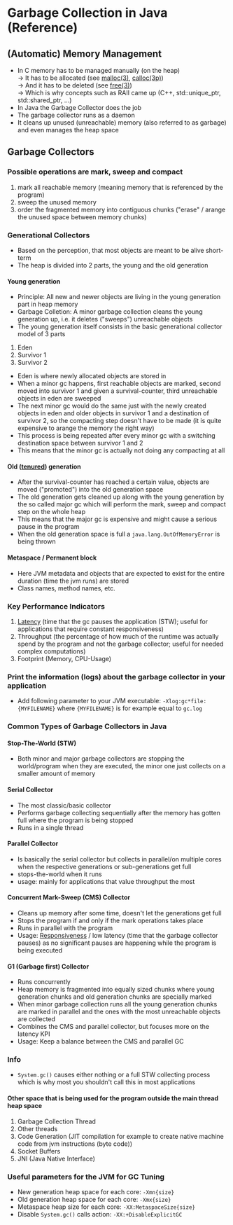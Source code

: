 # Garbage Collection in Java (Reference)
## (Automatic) Memory Management
* In C memory has to be managed manually (on the heap) </br>
&rarr; It has to be allocated (see [malloc(3)](https://www.man7.org/linux/man-pages/man3/malloc.3.html), [calloc(3p)](https://man7.org/linux/man-pages/man3/calloc.3p.html))</br>
&rarr; And it has to be deleted (see [free(3)](https://man7.org/linux/man-pages/man3/free.3p.html)) </br>
&rarr; Which is why concepts such as RAII came up (C++, std::unique_ptr, std::shared_ptr, ...)
* In Java the Garbage Collector does the job
* The garbage collector runs as a daemon
* It cleans up unused (unreachable) memory (also referred to as garbage) and even manages the heap space
## Garbage Collectors
### Possible operations are mark, sweep and compact
1. mark all reachable memory (meaning memory that is referenced by the program)
2. sweep the unused memory 
3. order the fragmented memory into contiguous chunks ("erase" / arange the unused space between memory chunks)
### Generational Collectors
* Based on the perception, that most objects are meant to be alive short-term
* The heap is divided into 2 parts, the young and the old generation
#### Young generation
* Principle: All new and newer objects are living in the young generation part in heap memory
* Garbage Colletion: A minor garbage collection cleans the young generation up, i.e. it deletes ("sweeps") unreachable objects
* The young generation itself consists in the basic generational collector model of 3 parts
1. Eden
2. Survivor 1
3. Survivor 2
* Eden is where newly allocated objects are stored in
* When a minor gc happens, first reachable objects are marked, second moved into survivor 1 and given a survival-counter, third unreachable objects in eden are sweeped
* The next minor gc would do the same just with the newly created objects in eden and older objects in survivor 1 and a destination of survivor 2, so the compacting step doesn't have to be made (it is quite expensive to arange the memory the right way)
* This process is being repeated after every minor gc with a switching destination space between survivor 1 and 2
* This means that the minor gc is actually not doing any compacting at all
#### Old ([tenured](https://dictionary.cambridge.org/dictionary/english/tenured)) generation
* After the survival-counter has reached a certain value, objects are moved ("promoted") into the old generation space
* The old generation gets cleaned up along with the young generation by the so called major gc which will perform the mark, sweep and compact step on the whole heap
* This means that the major gc is expensive and might cause a serious pause in the program
* When the old generation space is full a `java.lang.OutOfMemoryError` is being thrown
#### Metaspace / Permanent block
* Here JVM metadata and objects that are expected to exist for the entire duration (time the jvm runs) are stored
* Class names, method names, etc.
### Key Performance Indicators
1. [Latency](https://dictionary.cambridge.org/dictionary/english/latency) (time that the gc pauses the application (STW); useful for applications that require constant responsiveness)
2. Throughput (the percentage of how much of the runtime was actually spend by the program and not the garbage collector; useful for needed complex computations)
3. Footprint (Memory, CPU-Usage)
### Print the information (logs) about the garbage collector in your application
* Add following parameter to your JVM executable: `-Xlog:gc*file:{MYFILENAME}` where `{MYFILENAME}` is for example equal to `gc.log`
### Common Types of Garbage Collectors in Java
#### Stop-The-World (STW)
* Both minor and major garbage collectors are stopping the world/program when they are executed, the minor one just collects on a smaller amount of memory
#### Serial Collector
* The most classic/basic collector
* Performs garbage collecting sequentially after the memory has gotten full where the program is being stopped
* Runs in a single thread
#### Parallel Collector
* Is basically the serial collector but collects in parallel/on multiple cores when the respective generations or sub-generations get full
* stops-the-world when it runs
* usage: mainly for applications that value throughput the most
#### Concurrent Mark-Sweep (CMS) Collector
* Cleans up memory after some time, doesn't let the generations get full
* Stops the program if and only if the mark operations takes place
* Runs in parallel with the program
* Usage: [Responsiveness](https://dictionary.cambridge.org/dictionary/english/responsiveness) / low latency (time that the garbage collector pauses) as no significant pauses are happening while the program is being executed
#### G1 (Garbage first) Collector
* Runs concurrently
* Heap memory is fragmented into equally sized chunks where young generation chunks and old generation chunks are specially marked
* When minor garbage collection runs all the young generation chunks are marked in parallel and the ones with the most unreachable objects are collected
* Combines the CMS and parallel collector, but focuses more on the latency KPI
* Usage: Keep a balance between the CMS and parallel GC
### Info
* `System.gc()` causes either nothing or a full STW collecting process which is why most you shouldn't call this in most applications
#### Other space that is being used for the program outside the main thread heap space
1. Garbage Collection Thread
2. Other threads
3. Code Generation (JIT compilation for example to create native machine code from jvm instructions (byte code))
4. Socket Buffers
5. JNI (Java Native Interface)
### Useful parameters for the JVM for GC Tuning
* New generation heap space for each core: `-Xmn{size}`
* Old generation heap space for each core: `-Xmx{size}`
* Metaspace heap size for each core: `-XX:MetaspaceSize{size}`
* Disable `System.gc()` calls action: `-XX:+DisableExplicitGC`